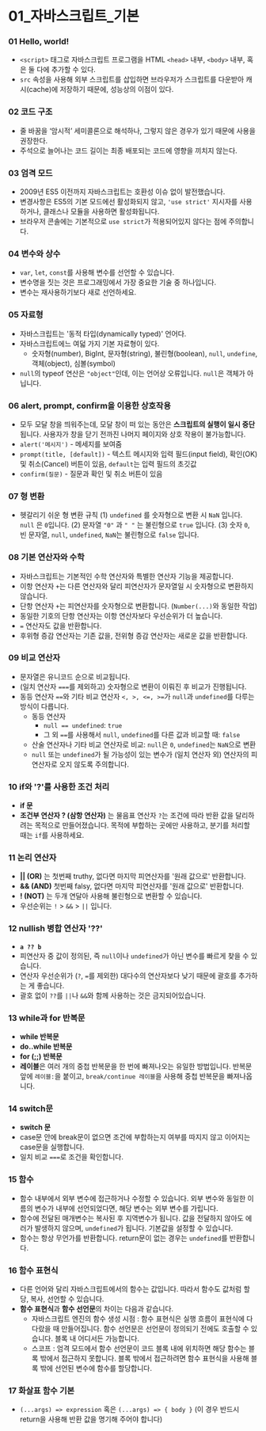 # 01_자바스크립트_기본


### 01 Hello, world!
- `<script>` 태그로 자바스크립트 프로그램을 HTML `<head>` 내부, `<body>` 내부, 혹은 둘 다에 추가할 수 있다.
- `src` 속성을 사용해 외부 스크립트를 삽입하면 브라우저가 스크립트를 다운받아 캐시(cache)에 저장하기 때문에, 성능상의 이점이 있다.

### 02 코드 구조
- 줄 바꿈을 ‘암시적’ 세미콜론으로 해석하나, 그렇지 않은 경우가 있기 때문에 사용을 권장한다.
- 주석으로 늘어나는 코드 길이는 최종 배포되는 코드에 영향을 끼치지 않는다.

### 03 엄격 모드
- 2009년 ES5 이전까지 자바스크립트는 호환성 이슈 없이 발전했습니다.
- 변경사항은 ES5의 기본 모드에선 활성화되지 않고, 
  `'use strict'` 지시자를 사용하거나, 클래스나 모듈을 사용하면 활성화됩니다.
- 브라우저 콘솔에는 기본적으로 `use strict`가 적용되어있지 않다는 점에 주의합니다.

### 04 변수와 상수
- `var`, `let`, `const`를 사용해 변수를 선언할 수 있습니다.
- 변수명을 짓는 것은 프로그래밍에서 가장 중요한 기술 중 하나입니다.
- 변수는 재사용하기보다 새로 선언하세요.

### 05 자료형
- 자바스크립트는 '동적 타입(dynamically typed)' 언어다.
- 자바스크립트에느 여덟 가지 기본 자료형이 있다.
  - 숫자형(number), BigInt, 문자형(string), 불린형(boolean), `null`, `undefine`, 객체(object), 심볼(symbol)
- `null`의 typeof 연산은 `"object"`인데, 이는 언어상 오류입니다. `null`은 객체가 아닙니다.

### 06 alert, prompt, confirm을 이용한 상호작용
- 모두 모달 창을 띄워주는데, 모달 창이 떠 있는 동안은 **스크립트의 실행이 일시 중단**됩니다. 사용자가 창을 닫기 전까진 나머지 페이지와 상호 작용이 불가능합니다.
- `alert('메시지')` - 메세지를 보여줌
- `prompt(title, [default])` - 텍스트 메시지와 입력 필드(input field), 확인(OK) 및 취소(Cancel) 버튼이 있음, `default`는 입력 필드의 초깃값
- `confirm(질문)` - 질문과 확인 및 취소 버튼이 있음

### 07 형 변환
- 헷갈리기 쉬운 형 변환 규칙
  (1) `undefined` 를 숫자형으로 변환 시 `NaN` 입니다. `null` 은 `0`입니다.
  (2) 문자열 `"0"` 과 `" "` 는 불린형으로 `true` 입니다.
  (3) 숫자 `0`, 빈 문자열, `null`, `undefined`, `NaN`는 불린형으로 `false` 입니다.
  
### 08 기본 연산자와 수학
- 자바스크립트는 기본적인 수학 연산자와 특별한 연산자 기능을 제공합니다.
- 이항 연산자 `+`는 다른 연산자와 달리 피연산자가 문자열일 시 숫자형으로 변환하지 않습니다.
- 단항 연산자 `+`는 피연산자를 숫자형으로 변환합니다. (`Number(...)`와 동일한 작업)
- 동일한 기호의 단항 연산자는 이항 연산자보다 우선순위가 더 높습니다.
- `=` 연산자도 값을 반환합니다.
- 후위형 증감 연산자는 기존 값을, 전위형 증감 연산자는 새로운 값을 반환합니다.

### 09 비교 연산자
- 문자열은 유니코드 순으로 비교됩니다.
- (일치 연산자 `===`를 제외하고) 숫자형으로 변환이 이뤄진 후 비교가 진행됩니다.
- 동등 연산자 `==`와 기타 비교 연산자 `<, >, <=, >=`가 `null`과 `undefined`를 다루는 방식이 다릅니다.
  - 동등 연산자
    - `null == undefined`: `true`
    - 그 외 `==`를 사용해서 `null`, `undefined`를 다른 값과 비교할 때: `false`
  - 산술 연산자나 기타 비교 연산자로 비교: `null`은 `0`, `undefined`는 `NaN`으로 변환
  - `null` 또는 `undefined`가 될 가능성이 있는 변수가 (일치 연산자 외) 연산자의 피연산자로 오지 않도록 주의합니다.
  
### 10 if와 '?'를 사용한 조건 처리
- **if 문**
- **조건부 연산자 ? (삼항 연산자)** 는 물음표 연산자 `?`는 조건에 따라 반환 값을 달리하려는 목적으로 만들어졌습니다. 목적에 부합하는 곳에만 사용하고, 분기를 처리할 때는 `if`를 사용하세요.


### 11 논리 연산자
- **|| (OR)** 는 첫번째 truthy, 없다면 마지막 피연산자를 '원래 값으로' 반환합니다.
- **&& (AND)** 첫번째 falsy, 없다면 마지막 피연산자를 '원래 값으로' 반환합니다.
- **! (NOT)** 는 두개 연달아 사용해 불린형으로 변환할 수 있습니다.
- 우선순위는 `!` > `&&` > `||` 입니다.


### 12 nullish 병합 연산자 '??'
- **`a ?? b`**
- 피연산자 중 값이 정의된, 즉 `null`이나 `undefined`가 아닌 변수를 빠르게 찾을 수 있습니다.
- 연산자 우선순위가 (`?`, `=`를 제외한) 대다수의 연산자보다 낮기 때문에 괄호를 추가하는 게 좋습니다.
- 괄호 없이 `??`를 `||`나 `&&`와 함께 사용하는 것은 금지되어있습니다.


### 13 while과 for 반복문
- **while 반복문**
- **do..while 반복문**
- **for (;;) 반복문**
- **레이블**은 여러 개의 중첩 반복문을 한 번에 빠져나오는 유일한 방법입니다.
  반복문 앞에 `레이블:`을 붙이고, `break/continue 레이블`을 사용해 중첩 반복문을 빠져나옵니다.


### 14 switch문
- **switch 문**
- case문 안에 break문이 없으면 조건에 부합하는지 여부를 따지지 않고 이어지는 case문을 실행합니다.
- 일치 비교 `===`로 조건을 확인합니다.


### 15 함수
- 함수 내부에서 외부 변수에 접근하거나 수정할 수 있습니다. 외부 변수와 동일한 이름의 변수가 내부에 선언되었다면, 해당 변수는 외부 변수를 가립니다.
- 함수에 전달된 매개변수는 복사된 후 지역변수가 됩니다. 값을 전달하지 않아도 에러가 발생하지 않으며, `undefined`가 됩니다. 기본값을 설정할 수 있습니다.
- 함수는 항상 무언가를 반환합니다. return문이 없는 경우는 `undefined`를 반환합니다.


### 16 함수 표현식
- 다른 언어와 달리 자바스크립트에서의 함수는 값입니다. 따라서 함수도 값처럼 할당, 복사, 선언할 수 있습니다.
- **함수 표현식**과 **함수 선언문**의 차이는 다음과 같습니다.
  - 자바스크립트 엔진의 함수 생성 시점 : 
    함수 표현식은 실행 흐름이 표현식에 다다랐을 때 만들어집니다.
    함수 선언문은 선언문이 정의되기 전에도 호출할 수 있습니다. 블록 내 어디서든 가능합니다.
  - 스코프 : 엄격 모드에서 함수 선언문이 코드 블록 내에 위치하면 해당 함수는 블록 밖에서 접근하지 못합니다.
    블록 밖에서 접근하려면 함수 표현식을 사용해 블록 밖에 선언된 변수에 함수를 할당합니다.


### 17 화살표 함수 기본
- `(...args) => expression` 혹은 `(...args) => { body }` (이 경우 반드시 return을 사용해 반환 값을 명기해 주어야 합니다)
